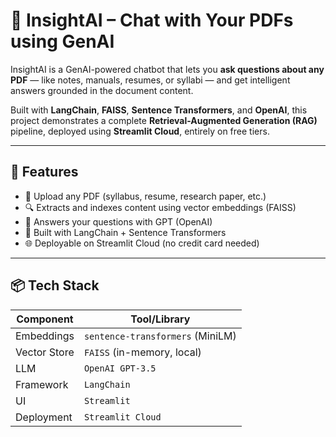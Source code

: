 # 🧠 InsightAI – Chat with Your PDFs using GenAI

InsightAI is a GenAI-powered chatbot that lets you **ask questions about any PDF** — like notes, manuals, resumes, or syllabi — and get intelligent answers grounded in the document content.

Built with **LangChain**, **FAISS**, **Sentence Transformers**, and **OpenAI**, this project demonstrates a complete **Retrieval-Augmented Generation (RAG)** pipeline, deployed using **Streamlit Cloud**, entirely on free tiers.

---

## 🚀 Features

- 📄 Upload any PDF (syllabus, resume, research paper, etc.)
- 🔍 Extracts and indexes content using vector embeddings (FAISS)
- 🤖 Answers your questions with GPT (OpenAI)
- 🧠 Built with LangChain + Sentence Transformers
- 🌐 Deployable on Streamlit Cloud (no credit card needed)

---

## 📦 Tech Stack

| Component         | Tool/Library                        |
|------------------|-------------------------------------|
| Embeddings        | `sentence-transformers` (MiniLM)    |
| Vector Store      | `FAISS` (in-memory, local)          |
| LLM               | `OpenAI GPT-3.5`                    |
| Framework         | `LangChain`                         |
| UI                | `Streamlit`                         |
| Deployment        | `Streamlit Cloud`                   |

